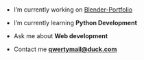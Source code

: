 <h1 align="center"![QwertyIsCoding](https://user-images.githubusercontent.com/77963043/200377673-de84a5c5-bdff-434f-a67b-1efd1121967f.gif)></h1>


- I’m currently working on [Blender-Portfolio](https://github.com/QwertyIsCoding/Blender-Portfolio)

- I’m currently learning **Python Development**

- Ask me about **Web development**

- Contact me **qwertymail@duck.com**

